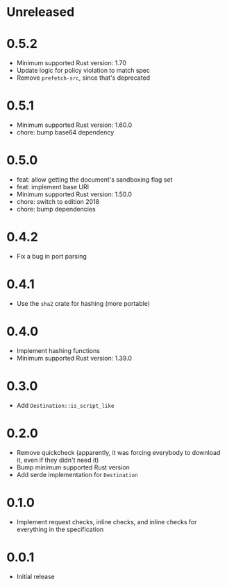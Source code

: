 # Unreleased

# 0.5.2

* Minimum supported Rust version: 1.70
* Update logic for policy violation to match spec
* Remove `prefetch-src`, since that's deprecated

# 0.5.1

* Minimum supported Rust version: 1.60.0
* chore: bump base64 dependency

# 0.5.0

* feat: allow getting the document's sandboxing flag set
* feat: implement base URI
* Minimum supported Rust version: 1.50.0
* chore: switch to edition 2018
* chore: bump dependencies

# 0.4.2

* Fix a bug in port parsing

# 0.4.1

* Use the `sha2` crate for hashing (more portable)

# 0.4.0

* Implement hashing functions
* Minimum supported Rust version: 1.39.0

# 0.3.0

* Add `Destination::is_script_like`

# 0.2.0

* Remove quickcheck (apparently, it was forcing everybody to download it, even if they didn't need it)
* Bump minimum supported Rust version
* Add serde implementation for `Destination`

# 0.1.0

* Implement request checks, inline checks, and inline checks for everything in the specification

# 0.0.1

* Initial release
